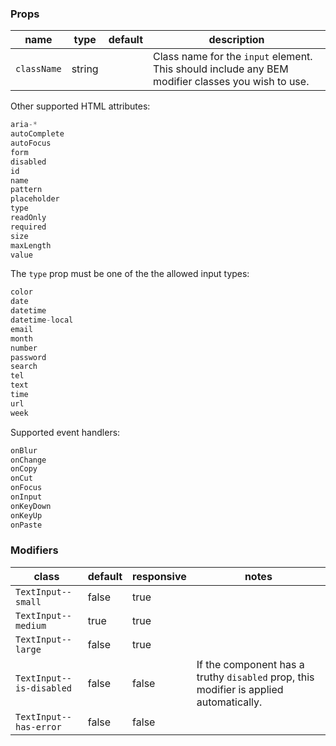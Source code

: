 ### Props

| name | type | default | description |
| ---- | ---- | ------- | ----------- |
| `className` | string | | Class name for the `input` element. This should include any BEM modifier classes you wish to use.

Other supported HTML attributes:
```javascript
aria-*
autoComplete
autoFocus
form
disabled
id
name
pattern
placeholder
type
readOnly
required
size
maxLength
value
```

The `type` prop must be one of the the allowed input types:
```javascript
color
date
datetime
datetime-local
email
month
number
password
search
tel
text
time
url
week
```

Supported event handlers:
```javascript
onBlur
onChange
onCopy
onCut
onFocus
onInput
onKeyDown
onKeyUp
onPaste
```

### Modifiers

| class | default | responsive | notes |
| ----- | ------- | ---------- | ----- |
| `TextInput--small` | false | true | |
| `TextInput--medium` | true | true | |
| `TextInput--large` | false | true | |
| `TextInput--is-disabled` | false | false | If the component has a truthy `disabled` prop, this modifier is applied automatically. |
| `TextInput--has-error` | false | false | |
